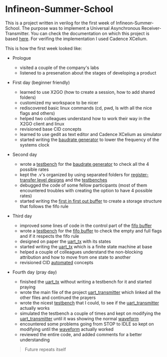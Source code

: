 # Infineon-Summer-School

This is a project written in verilog for the first week of Infineon-Summer-School. The purpose was to implement a Universal Asynchronous Receiver-Transmitter. You can check the documentation on which this project is based [here](docs/IFROSummerSchool.pdf). For verifing the implementation I used Cadence XCelium.

This is how the first week looked like:

- Prologue
  - visited a couple of the company's labs
  - listened to a presenation about the stages of developing a product
  
- First day (beginner friendly)
  - learned to use X2GO (how to create a session, how to add shared folders)
  - customized my workspace to be nicer
  - rediscovered basic linux commands (cd, pwd, ls with all the nice flags and others)
  - helped two colleagues understand how to work their way in the X2GO client and linux
  - revisioned base CID concepts
  - learned to use gedit as text editor and Cadence XCelium as simulator
  - started writing the [baudrate generator](rtl/tx_baud_gen.v) to lower the frequency of the systems clock

- Second day
  - wrote a [testbench](tb/tx_baud_gen_TB.v) for the [baudrate generator](rtl/tx_baud_gen.v) to check all the 4 possible rates
  - kept the .v's organized by using separated folders for [register-transfer level designs](rtl) and the [testbenches](tb)
  - debugged the code of some fellow participants (most of them encountered troubles with creating the option to have 4 possible rates)
  - started writing the [first in first out buffer](rtl/fifo_buffer.v) to create a storage structure that follows the fifo rule
- Third day
  - improved some lines of code in the control part of the [fifo buffer](rtl/fifo_buffer.v)
  - wrote a [testbench](tb/fifo_buffer_TB.v) for the [fifo buffer](rtl/fifo_buffer.v) to check the empty and full flags and if it respects the fifo rule
  - designed on paper the [uart_tx](rtl/uart_tx.v) with its states
  - started writing the [uart_tx](rtl/uart_tx.v) which is a finite state machine at base
  - helped a couple of colleagues understand the non-blocking attribution and how to move from one state to another
  - revisioned CID [automated](https://wiki.dcae.pub.ro/index.php/CID_aplicatii_13_:_Automate_finite) concepts
- Fourth day (pray day)
  - finished the [uart_tx](rtl/uart_tx.v) without writing a testbench for it and started praying
  - wrote the main file of the project [uart_transmitter](rtl/uart_transmitter.v) which linked all the other files and continued the prayers
  - wrote the nicest [testbench](tb/uart_transmitter_TB.v) that I could, to see if the [uart_transmitter](rtl/uart_transmitter.v) actually works
  - simulated the testbench a couple of times and kept on modifying the [uart_transmitter](rtl/uart_transmitter.v) until it was showing the normal [waveform](images/uart_transmitter_TB_sim.png)
  - encountered some problems going from STOP to IDLE so kept on modifying until the [waveform](images/uart_transmitter_TB_sim_2.png) actually worked
  - reviewed the entire code, and added comments for a better understanding
  
  >Future repeats itself
  